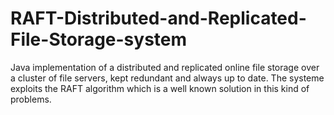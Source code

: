 # RAFT-Distributed-and-Replicated-File-Storage-system
Java implementation of a distributed and replicated online file storage over a cluster of file servers, kept redundant and always up to date. The systeme exploits the RAFT algorithm which is a well known solution in this kind of problems. 
